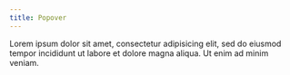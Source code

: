 ```yaml
---
title: Popover
---
```

Lorem ipsum dolor sit amet, consectetur adipisicing elit, sed do eiusmod tempor incididunt ut labore et dolore magna aliqua. Ut enim ad minim veniam.
